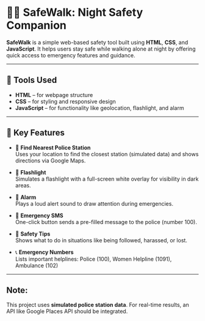 # 🚶‍♀️ SafeWalk: Night Safety Companion

**SafeWalk** is a simple web-based safety tool built using **HTML**, **CSS**, and **JavaScript**. It helps users stay safe while walking alone at night by offering quick access to emergency features and guidance.

---

## 🔧 Tools Used

- **HTML** – for webpage structure  
- **CSS** – for styling and responsive design  
- **JavaScript** – for functionality like geolocation, flashlight, and alarm

---

## 🌟 Key Features

- 📍 **Find Nearest Police Station**  
  Uses your location to find the closest station (simulated data) and shows directions via Google Maps.

- 🔦 **Flashlight**  
  Simulates a flashlight with a full-screen white overlay for visibility in dark areas.

- 🚨 **Alarm**  
  Plays a loud alert sound to draw attention during emergencies.

- 📩 **Emergency SMS**  
  One-click button sends a pre-filled message to the police (number 100).

- 📖 **Safety Tips**  
  Shows what to do in situations like being followed, harassed, or lost.

- 📞 **Emergency Numbers**  
  Lists important helplines: Police (100), Women Helpline (1091), Ambulance (102)

---

## Note:

This project uses **simulated police station data**. For real-time results, an API like Google Places API should be integrated.

